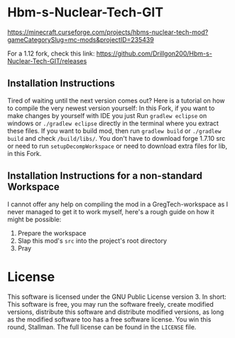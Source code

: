 # Hbm-s-Nuclear-Tech-GIT

https://minecraft.curseforge.com/projects/hbms-nuclear-tech-mod?gameCategorySlug=mc-mods&projectID=235439

For a 1.12 fork, check this link: https://github.com/Drillgon200/Hbm-s-Nuclear-Tech-GIT/releases

## Installation Instructions

Tired of waiting until the next version comes out? Here is a tutorial on how to compile the very newest version yourself:
In this Fork, if you want to make changes by yourself with IDE you just Run `gradlew eclipse` on windows or `./gradlew eclipse` directly in the terminal where you extract these files.
If you want to build mod, then run `gradlew build` or `./gradlew build` and check `/build/libs/`.
You don't have to download forge 1.7.10 src or need to run `setupDecompWorkspace` or need to download extra files for lib, in this Fork.

## Installation Instructions for a non-standard Workspace

I cannot offer any help on compiling the mod in a GregTech-workspace as I never managed to get it to work myself, here's a rough guide on how it might be possible:
1. Prepare the workspace
2. Slap this mod's `src` into the project's root directory
3. Pray

# License

This software is licensed under the GNU Public License version 3. In short: This software is free, you may run the software freely, create modified versions, distribute this software and distribute modified versions, as long as the modified software too has a free software license. You win this round, Stallman. The full license can be found in the `LICENSE` file.
